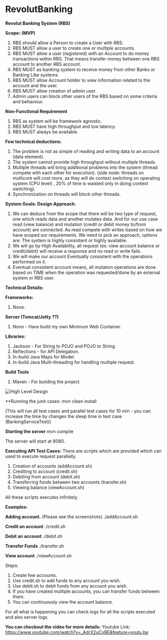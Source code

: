 # RevolutBanking

**Revolut Banking System (RBS)**

**Scope:** **(MVP)**

1. RBS should allow a Person to create a User with RBS.
2. RBS MUST allow a user to create one or multiple accounts.
3. RBS MUST allow a user (registered) with an Account to do money transactions
within RBS. That means transfer money between one RBS account to another RBS
 account.
4. RBS MUST as banking system to receive money from other Banks or Banking 
Like systems.
5. RBS MUST allow Account holder to view information related to the account 
and the user.
6. RBS MUST allow creation of admin user.
7. Admin users can block other users of the RBS based on some criteria and 
behaviour.


**Non-Functional Requirement**
1. RBS as system will be framework agnostic.
2. RBS MUST have high throughput and low latency.
3. RBS MUST always be available.

**Few technical deductions:**
1. The problem is not as simple of reading and writing data to an account 
(data element).
2. The system cannot provide high throughput without multiple threads.
3. Multiple threads will bring additional problems into the system (thread 
compete with each other for execution). (side node: threads on multicore will
 cost more, as they will do context switching on operating system (CPU level)
 , 20% of time is waisted only in doing context switching).
4. Synchronization on threads will block other threads.

**System Goals: Design Approach:**
1. We can deduce from the scope that there will be two type of request, one 
which reads data and another mutates data. And for our use case read (view 
balance) and mutation (credit or debit money to/from account) are connected. As 
read compete with writes based on how we have scoped our requirements. We need to 
pick an approach, options are: The system is highly consistent or highly 
available.
2. We will go by High Availability, all request (ex: view account balance or 
credit/debit) will receive a response and no read or write fails.
3. We will make our account Eventually consistent with the operations 
performed on it.
4. Eventual consistent account means, all mutation operations are done based on 
TIME when the operation was requested/done by an external system or RBS user.

**Technical Details:**

**Frameworks:**
1. None.

**Server (Tomcat/Jetty ??)**
1. None - Have build my own Minimum Web Container.

**Libraries:**
1. Jackson - For String to POJO and POJO to String.
2. Reflections - for API Delegation.
3. In-build Java Maps for Model.
4. In-build Java Multi-threading for handling multiple request.

**Build Tools**
1. Maven - For building the project.

![High Level Design](https://user-images.githubusercontent.com/3115397/61073406-fe1acc80-a432-11e9-9e78-74d13f6c50eb.png)

**Running the junit cases:
mvn clean install 

(This will run all test cases and parallel test cases for 
10 min - you can increase the time by changes the sleep time in test case (BankingServiceTest))

**Starting the server**
mvn compile

The server will start at 8080.

**Executing API Test Cases:**
There are scripts which are provided which can used to execute request 
parallelly.
1. Creation of accounts (addAccount.sh)
2. Crediting to account (credit.sh)
3. Debiting from account (debit.sh)
4. Transferring funds between two accounts (transfer.sh)
5. Viewing balance (viewAccount.sh)

All these scripts executes infinitely.

**Examples:**

**Adding account.** (Please see the screenshots)
./addAccount.sh 

**Credit an account**
./credit.sh

**Debit an account**
./debit.sh

**Transfer Funds**
./transfer.sh

**View account**
./viewAccount.sh


Steps:
1. Create few accounts.
2. Use credit.sh to add funds to any account you wish.
3. Use debit.sh to debit funds from any account you wish.
4. If you have created multiple accounts, you can transfer funds between them.
5. You can continuously view the account balance.

For all what is happening you can check logs for all the scripts executed and
 also server logs.

**You can checkout the video for more details:**
Youtube Link: https://www.youtube.com/watch?v=_AdrX2uCvBE&feature=youtu.be
